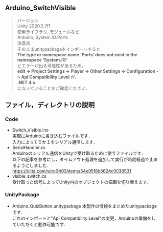## Arduino_SwitchVisible
> バージョン<br>
Unity 2020.3.7f1<br>
> 使用ライブラリ, モジュールなど<br>
Arduino, System.IO.Ports<br>
> 注意点<br>
そのままunitypackageをインポートすると<br>
**The type or namespace name 'Ports' does not exist in the namespace 'System.IO'**<br>
とエラーが出る可能性があるため，<br>
**edit -> Project Settings -> Player -> Other Settings -> Configuration -> Api Compatibility Level**
が，<br>
**.NET 4.x** <br>になっていることをご確認ください．<br>
## ファイル，ディレクトリの説明<br>
### Code
- Switch_Visible.ino<br>
実際にArduinoに書き込むファイルです．<br>
入力によって０か１をシリアル通信します．<br>
- SerialHandler.cs<br>
Arduinoのシリアル通信をUnityで受け取るために使うファイルです．<br>
以下の記事を参考にし，タイムアウト処理を追加して実行が時間経過で止まるようにしました．<br>
https://qiita.com/yjiro0403/items/54e9518b5624c0030531
- visible_switch.cs<br>
受け取った信号によってUnity内のオブジェクトの描画を切り替えます．

### UnityPackage
- Arduino_QuizButton.unitypackage
本製作の情報をまとめたunitypackageです．<br>
これのインポートと"Api Compatibility Level"の変更，Arduinoの準備をしていただくと動作可能です．
